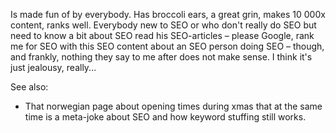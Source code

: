 Is made fun of by everybody. Has broccoli ears, a great grin, makes 10 000x content, ranks well. Everybody new to SEO or who don't really do SEO but need to know a bit about SEO read his SEO-articles – please Google, rank me for SEO with this SEO content about an SEO person doing SEO – though, and frankly, nothing they say to me after does not make sense. I think it's just jealousy, really...

See also:
- That norwegian page about opening times during xmas that at the same time is a meta-joke about SEO and how keyword stuffing still works.